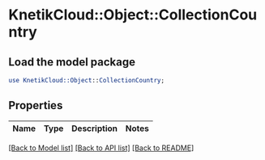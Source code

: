 # KnetikCloud::Object::CollectionCountry

## Load the model package
```perl
use KnetikCloud::Object::CollectionCountry;
```

## Properties
Name | Type | Description | Notes
------------ | ------------- | ------------- | -------------

[[Back to Model list]](../README.md#documentation-for-models) [[Back to API list]](../README.md#documentation-for-api-endpoints) [[Back to README]](../README.md)


